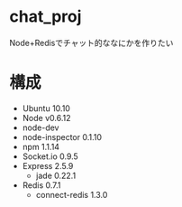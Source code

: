 chat_proj
==============

Node+Redisでチャット的ななにかを作りたい

構成
==============
- Ubuntu 10.10
- Node v0.6.12
- node-dev
- node-inspector 0.1.10
- npm 1.1.14
- Socket.io 0.9.5
- Express 2.5.9
  - jade 0.22.1
- Redis 0.7.1
  - connect-redis 1.3.0
